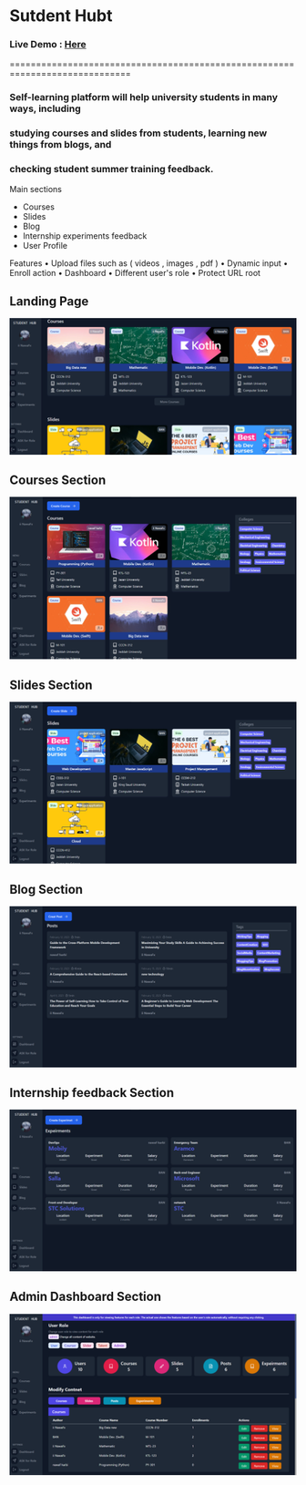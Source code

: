 # Sutdent Hubt
### Live Demo : [Here](https://student-hub-deploy-production.up.railway.app/)
=============================================================================

### Self-learning platform will help university students in many ways, including
### studying courses and slides from students, learning new things from blogs, and
### checking student summer training feedback.

Main sections
* Courses
* Slides
*  Blog
* Internship experiments feedback
* User Profile
  
Features
• Upload files such as ( videos , images , pdf )
• Dynamic input
• Enroll action
• Dashboard
• Different user's role
• Protect URL root

## Landing Page
![Landing Page](https://github.com/Nuf1i/Students-hub-graduation-project/blob/main/Preview/landing_page.png)

## Courses Section
![Landing Page](https://github.com/Nuf1i/Students-hub-graduation-project/blob/main/Preview/Courses.png)

## Slides Section
![Landing Page](https://github.com/Nuf1i/Students-hub-graduation-project/blob/main/Preview/slides.png)

## Blog Section
![Landing Page](https://github.com/Nuf1i/Students-hub-graduation-project/blob/main/Preview/blog.png)

## Internship feedback Section
![Landing Page](https://github.com/Nuf1i/Students-hub-graduation-project/blob/main/Preview/internship.png)

## Admin Dashboard Section
![Landing Page](https://github.com/Nuf1i/Students-hub-graduation-project/blob/main/Preview/dashboard.png)
